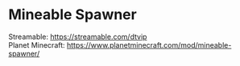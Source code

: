 # Mineable Spawner

Streamable: https://streamable.com/dtvip  
Planet Minecraft: https://www.planetminecraft.com/mod/mineable-spawner/
